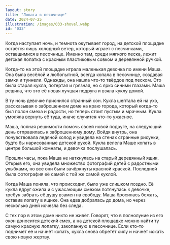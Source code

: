 ```yaml
---
layout: story
title: "Лопата в песочнице"
date: 2024-07-25
illustration: /images/033-shovel.webp
id: "033"
---
```


Когда наступает ночь, и темнота окутывает город, на детской площадке остаётся лишь холодный ветер, который играет с песчинками, оставшимися в песочнице. Именно там, среди мягкого песка, лежит детская лопатка с красным пластиковым совком и деревянной ручкой.

Когда-то на этой площадке играла маленькая девочка по имени Маша. Она была весёлой и любопытной, всегда копала в песочнице, создавая замки и туннели. Однажды, она нашла что-то твёрдое под песком. Это была старая кукла, потертая и грязная, но с ярко синими глазами. Маша решила, что это её новая лучшая подруга и взяла куклу домой.

В ту ночь девочке приснился странный сон. Кукла шептала ей на ухо, рассказывая о заброшенном доме на краю города, который когда-то был полон смеха и радости, но теперь стоит пустым и мрачным. Кукла умоляла вернуть её туда, иначе случится что-то ужасное.

Маша, полная решимости помочь своей новой подруге, на следующий день отправилась к заброшенному дому. Войдя внутрь, она почувствовала ледяной холод и увидела на стенах странные рисунки, будто бы нарисованные детской рукой. Кукла велела Маше копать в центре большой комнаты, и девочка послушалась.

Прошли часы, пока Маша не наткнулась на старый деревянный ящик. Открыв его, она увидела множество фотографий детей с радостными улыбками, но все они были зачёркнуты красной краской. Последней была фотография её самой с той же самой куклой.

Когда Маша поняла, что происходит, было уже слишком поздно. Её кукла вдруг ожила и с ужасающим смехом потянулась к девочке, требуя забрать её душу взамен на свободу. Маша бросилась бежать, оставив лопату в ящике. Она едва добралась до дома, но через несколько дней исчезла без следа.

С тех пор в этом доме никто не живёт. Говорят, что в полнолуние из его окон доносится детский смех, а на детской площадке можно найти ту самую красную лопатку, закопанную в песочнице. Если кто-то поднимет её и начнёт копать, кукла снова обретёт силу и начнёт искать свою новую жертву.